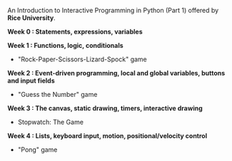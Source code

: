 
An Introduction to Interactive Programming in Python (Part 1) offered by **Rice University**.

**Week 0 : Statements, expressions, variables**

**Week 1 : Functions, logic, conditionals**
* "Rock-Paper-Scissors-Lizard-Spock" game

**Week 2 : Event-driven programming, local and global variables, buttons and input fields**
* "Guess the Number" game

**Week 3 : The canvas, static drawing, timers, interactive drawing**
* Stopwatch: The Game

**Week 4 : Lists, keyboard input, motion, positional/velocity control**
* "Pong" game

